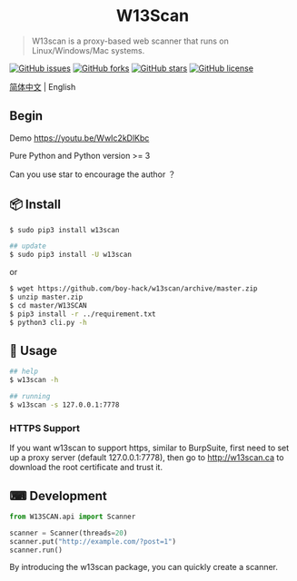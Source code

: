 <h1 align="center">W13Scan</h1>

> W13scan is a proxy-based web scanner that runs on Linux/Windows/Mac systems.

[![GitHub issues](https://img.shields.io/github/issues/boy-hack/w13scan)](https://github.com/boy-hack/w13scan/issues) [![GitHub forks](https://img.shields.io/github/forks/boy-hack/w13scan)](https://github.com/boy-hack/w13scan/network) [![GitHub stars](https://img.shields.io/github/stars/boy-hack/w13scan)](https://github.com/boy-hack/w13scan/stargazers) [![GitHub license](https://img.shields.io/github/license/boy-hack/w13scan)](https://github.com/boy-hack/w13scan/blob/master/LICENSE)

[简体中文](./README_CN.md) | English

## Begin
Demo https://youtu.be/WwIc2kDlKbc

Pure Python and Python version >= 3

Can you use star to encourage the author ？

## 📦 Install

```bash
$ sudo pip3 install w13scan

## update
$ sudo pip3 install -U w13scan
```
or
```bash
$ wget https://github.com/boy-hack/w13scan/archive/master.zip
$ unzip master.zip
$ cd master/W13SCAN
$ pip3 install -r ../requirement.txt
$ python3 cli.py -h
```

## 🔨 Usage

```bash
## help
$ w13scan -h

## running
$ w13scan -s 127.0.0.1:7778
```

### HTTPS Support

If you want w13scan to support https, similar to BurpSuite, first need to set up a proxy server (default 127.0.0.1:7778), then go to http://w13scan.ca to download the root certificate and trust it.

## ⌨ Development

```python
from W13SCAN.api import Scanner

scanner = Scanner(threads=20)
scanner.put("http://example.com/?post=1")
scanner.run()

```

By introducing the w13scan package, you can quickly create a scanner.

